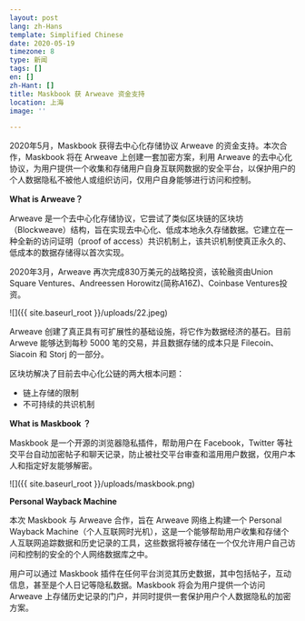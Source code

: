 ```yaml
---
layout: post
lang: zh-Hans
template: Simplified Chinese
date: 2020-05-19
timezone: 8
type: 新闻
tags: []
en: []
zh-Hant: []
title: Maskbook 获 Arweave 资金支持
location: 上海
image: ''

---
```

2020年5月，Maskbook 获得去中心化存储协议 Arweave 的资金支持。本次合作，Maskbook 将在 Arweave 上创建一套加密方案，利用 Arweave 的去中心化协议，为用户提供一个收集和存储用户自身互联网数据的安全平台，以保护用户的个人数据隐私不被他人或组织访问，仅用户自身能够进行访问和控制。

**What is Arweave？**

Arweave 是一个去中心化存储协议，它尝试了类似区块链的区块坊（Blockweave）结构，旨在实现去中心化、低成本地永久存储数据。它建立在一种全新的访问证明（proof of access）共识机制上，该共识机制使真正永久的、低成本的数据存储得以首次实现。

2020年3月，Arweave 再次完成830万美元的战略投资，该轮融资由Union Square Ventures、Andreessen Horowitz(简称A16Z)、Coinbase Ventures投资。

![]({{ site.baseurl_root }}/uploads/22.jpeg)

Arweave 创建了真正具有可扩展性的基础设施，将它作为数据经济的基石。目前 Arweve 能够达到每秒 5000 笔的交易，并且数据存储的成本只是 Filecoin、Siacoin 和 Storj 的一部分。

区块坊解决了目前去中心化公链的两大根本问题：

* 链上存储的限制
* 不可持续的共识机制

**What is Maskbook ？**

Maskbook 是一个开源的浏览器隐私插件，帮助用户在 Facebook，Twitter 等社交平台自动加密帖子和聊天记录，防止被社交平台审查和滥用用户数据，仅用户本人和指定好友能够解密。

![]({{ site.baseurl_root }}/uploads/maskbook.png)

**Personal Wayback Machine**

本次 Maskbook 与 Arweave 合作，旨在 Arweave 网络上构建一个 Personal Wayback Machine（个人互联网时光机），这是一个能够帮助用户收集和存储个人互联网追踪数据和历史记录的工具，这些数据将被存储在一个仅允许用户自己访问和控制的安全的个人网络数据库之中。

用户可以通过 Maskbook 插件在任何平台浏览其历史数据，其中包括帖子，互动信息，甚至是个人日记等隐私数据。Maskbook 将会为用户提供一个访问 Arweave 上存储历史记录的门户，并同时提供一套保护用户个人数据隐私的加密方案。